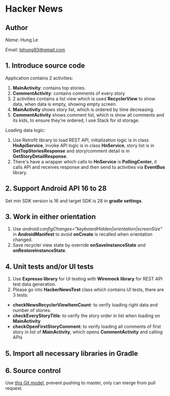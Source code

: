 # Hacker News

## Author
*Name*: Hung Le

*Email*: [lqhung93@gmail.com](lqhung93@gmail.com)

## 1. Introduce source code
Application contains 2 activities:

1. **MainActivity**: contains top stories.
2. **CommentActivity**: contains comments of every story
3. 2 activities contains a list view which is used **RecyclerView** to show data, when data is empty, showing empty screen.
4. **MainActivity** shows story list, which is ordered by time decreasing.
5. **CommentActivity** shows comment list, which is show all comments and its kids, to ensure they're ordered, I use Stack for id storage.

Loading data logic:

1. Use Retrofit library to load REST API, initialization logic is in class **HnApiService**, invoke API logic is in class **HnService**, story list is in **GetTopStoriesResponse** and story/comment detail is in **GetStoryDetailResponse**.
2. There's have a wrapper which calls to **HnService** is **PollingCenter**, it calls API and receives response and then send to activities via **EventBus** library.

## 2. Support Android API 16 to 28
Set min SDK version is 16 and target SDK is 28 in **gradle settings**.

## 3. Work in either orientation
1. Use *android:configChanges="keyboardHidden|orientation|screenSize"* in **AndroidManifest** to avoid **onCreate** is recalled when orientation changed.
2. Save recycler view state by override **onSaveInstanceState** and **onRestoreInstanceState**.

## 4. Unit tests and/or UI tests
1. Use **Expresso library** for UI testing with **Wiremock library** for REST API test data generation.
2. Please go into **HackerNewsTest** class which contains UI tests, there are 3 tests:
 * **checkNewsRecyclerViewItemCount**: to verify loading right data and number of stories.
 * **checkEveryStoryTitle**: to verify the story order in list when loading on **MainActivity**
 * **checkOpenFirstStoryComment**: to verify loading all comments of first story in list of **MainActivity**, which opens **CommentActivity** and calling APIs


## 5. Import all necessary libraries in Gradle

## 6. Source control
Use [this Git model](https://nvie.com/posts/a-successful-git-branching-model), prevent pushing to master, only can merge from pull request.
